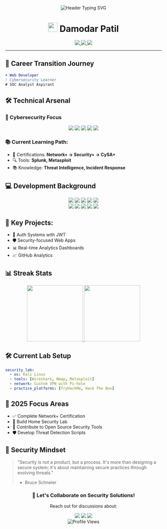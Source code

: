 <div align="center">
  <img src="https://readme-typing-svg.herokuapp.com?font=JetBrains+Mono&size=26&pause=1000&color=38B2AC&center=true&vCenter=true&width=800&lines=%F0%9F%9B%A1%EF%B8%8F+Security+Enthusiast;%F0%9F%94%90+Bridging+Development+%26+Cybersecurity;%F0%9F%9A%80+Aspiring+SOC+Analyst" alt="Header Typing SVG" />
</div>

<h1 align="center">
  <img src="https://media.giphy.com/media/hvRJCLFzcasrR4ia7z/giphy.gif" width="30px"/> 
  Damodar Patil
</h1>

<div align="center">
  <a href="https://www.linkedin.com/in/damodarpatil">
    <img src="https://img.shields.io/badge/-Damodar%20Patil-0A66C2?style=flat&logo=linkedin&logoColor=white" />
  </a>
  <a href="https://twitter.com/damodar_83">
    <img src="https://img.shields.io/badge/-@damodar__83-1DA1F2?style=flat&logo=twitter&logoColor=white" />
  </a>
  <a href="mailto:patildamodar1983@gmail.com">
    <img src="https://img.shields.io/badge/-patildamodar1983@gmail.com-D14836?style=flat&logo=gmail&logoColor=white" />
  </a>
</div>

---

## 🚀 Career Transition Journey

```diff
+ Web Developer 
! Cybersecurity Learner
# SOC Analyst Aspirant
```

## 🛠️ Technical Arsenal
### 🔐 Cybersecurity Focus
<p align="center"> 
  <img src="https://img.shields.io/badge/Network%20Security-CC0000?style=for-the-badge&logo=cisco&logoColor=white"> 
  <img src="https://img.shields.io/badge/Linux-FCC624?style=for-the-badge&logo=linux&logoColor=black"> 
  <img src="https://img.shields.io/badge/Wireshark-1679A7?style=for-the-badge&logo=wireshark&logoColor=white"> 
  <img src="https://img.shields.io/badge/Nmap-259DAD?style=for-the-badge&logo=databricks&logoColor=white"> 
  <img src="https://img.shields.io/badge/SIEM-FF6600?style=for-the-badge&logo=elasticstack&logoColor=white"> 
</p>

### 📚 Current Learning Path:
- 🎯 Certifications: **Network+ → Security+ → CySA+**
- 🔍 Tools: **Splunk, Metasploit**
- 📚 Knowledge: **Threat Intelligence, Incident Response**

## 💻 Development Background
<p align="center"> 
  <img src="https://img.shields.io/badge/-HTML5-E34F26?style=for-the-badge&logo=html5&logoColor=white" />
  <img src="https://img.shields.io/badge/-CSS3-1572B6?style=for-the-badge&logo=css3&logoColor=white" />
  <img src="https://img.shields.io/badge/-JavaScript-F7DF1E?style=for-the-badge&logo=javascript&logoColor=black" />
  <img src="https://img.shields.io/badge/-TypeScript-007ACC?style=for-the-badge&logo=typescript&logoColor=white" />
  <img src="https://img.shields.io/badge/-React-61DAFB?style=for-the-badge&logo=react&logoColor=black" />
  <br/>
  <img src="https://img.shields.io/badge/-Node.js-339933?style=for-the-badge&logo=node.js&logoColor=white" />
  <img src="https://img.shields.io/badge/-Express.js-000000?style=for-the-badge&logo=express&logoColor=white" />
  <img src="https://img.shields.io/badge/-MongoDB-47A248?style=for-the-badge&logo=mongodb&logoColor=white" />
  <img src="https://img.shields.io/badge/-Tailwind%20CSS-38B2AC?style=for-the-badge&logo=tailwind-css&logoColor=white" />
  <img src="https://img.shields.io/badge/-GSAP-88CE02?style=for-the-badge&logo=greensock&logoColor=white" />
</p>

## 🔑 Key Projects:
- 🔐 Auth Systems with JWT
- 🛡️ Security-focused Web Apps
- 📊 Real-time Analytics Dashboards
- 📈 GitHub Analytics

## 📊 Streak Stats
<div align="center">
  <a href="https://github.com/damodarpatil"> 
    <img height="180em" src="https://github-readme-stats.vercel.app/api?username=damodarpatil&show_icons=true&theme=merko&include_all_commits=true" /> 
    <img height="180em" src="https://github-readme-stats.vercel.app/api/top-langs/?username=damodarpatil&layout=compact&theme=merko" /> 
  </a> 
</div>

## 🛠️ Current Lab Setup
```yaml
security_lab:
  - os: Kali Linux
  - tools: [Wireshark, Nmap, Metasploit]
  - network: Custom VPN with Pi-hole
  - practice_platforms: [TryHackMe, Hack The Box]
```

## 📌 2025 Focus Areas
- ✅ Complete Network+ Certification
- 🔧 Build Home Security Lab
- 🚀 Contribute to Open Source Security Tools
- 🛡️ Develop Threat Detection Scripts

## 🧠 Security Mindset
> "Security is not a product, but a process. It's more than designing a secure system; it's about maintaining secure practices through evolving threats."
> - Bruce Schneier

<div align="center"> 
  <h3>🚨 Let's Collaborate on Security Solutions!</h3> 
  <p>Reach out for discussions about:</p> 
  <img src="https://img.shields.io/badge/-Threat%20Detection-FF0000?style=flat"> 
  <img src="https://img.shields.io/badge/-Career%20Transition-00AA00?style=flat"> 
  <img src="https://img.shields.io/badge/-Secure%20Coding-0000FF?style=flat"> 
</div>

<div align="center"> 
  <img src="https://komarev.com/ghpvc/?username=damodarpatil&style=flat-square&color=blueviolet" alt="Profile Views" /> 
</div>
